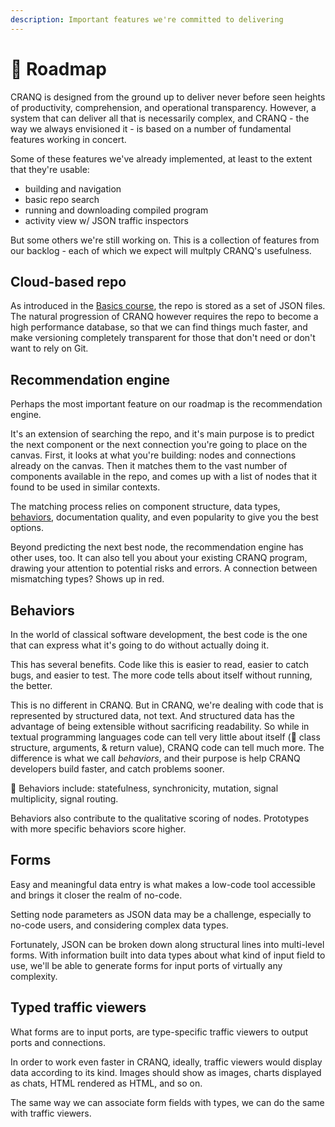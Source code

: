 ```yaml
---
description: Important features we're committed to delivering
---
```


# 🛬 Roadmap

CRANQ is designed from the ground up to deliver never before seen heights of productivity, comprehension, and operational transparency. However, a system that can deliver all that is necessarily complex, and CRANQ - the way we always envisioned it - is based on a number of fundamental features working in concert.

Some of these features we've already implemented, at least to the extent that they're usable:

* building and navigation
* basic repo search
* running and downloading compiled program
* activity view w/ JSON traffic inspectors

But some others we're still working on. This is a collection of features from our backlog - each of which we expect will multply CRANQ's usefulness.

## Cloud-based repo

As introduced in the [Basics course](broken-reference), the repo is stored as a set of JSON files. The natural progression of CRANQ however requires the repo to become a high performance database, so that we can find things much faster, and make versioning completely transparent for those that don't need or don't want to rely on Git.

## Recommendation engine

Perhaps the most important feature on our roadmap is the recommendation engine.

It's an extension of searching the repo, and it's main purpose is to predict the next component or the next connection you're going to place on the canvas. First, it looks at what you're building: nodes and connections already on the canvas. Then it matches them to the vast number of components available in the repo, and comes up with a list of nodes that it found to be used in similar contexts.

The matching process relies on component structure, data types, [behaviors](roadmap.md#behaviors), documentation quality, and even popularity to give you the best options.

Beyond predicting the next best node, the recommendation engine has other uses, too. It can also tell you about your existing CRANQ program, drawing your attention to potential risks and errors. A connection between mismatching types? Shows up in red.

## Behaviors

In the world of classical software development, the best code is the one that can express what it's going to do without actually doing it.

This has several benefits. Code like this is easier to read, easier to catch bugs, and easier to test. The more code tells about itself without running, the better.

This is no different in CRANQ. But in CRANQ, we're dealing with code that is represented by structured data, not text. And structured data has the advantage of being extensible without sacrificing readability. So while in textual programming languages code can tell very little about itself (:wrench: class structure, arguments, & return value), CRANQ code can tell much more. The difference is what we call _behaviors_, and their purpose is help CRANQ developers build faster, and catch problems sooner.

:wrench: Behaviors include: statefulness, synchronicity, mutation, signal multiplicity, signal routing.

Behaviors also contribute to the qualitative scoring of nodes. Prototypes with more specific behaviors score higher.

## Forms

Easy and meaningful data entry is what makes a low-code tool accessible and brings it closer the realm of no-code.

Setting node parameters as JSON data may be a challenge, especially to no-code users, and considering complex data types.

Fortunately, JSON can be broken down along structural lines into multi-level forms. With information built into data types about what kind of input field to use, we'll be able to generate forms for input ports of virtually any complexity.

## Typed traffic viewers

What forms are to input ports, are type-specific traffic viewers to output ports and connections.

In order to work even faster in CRANQ, ideally, traffic viewers would display data according to its kind. Images should show as images, charts displayed as chats, HTML rendered as HTML, and so on.

The same way we can associate form fields with types, we can do the same with traffic viewers.
